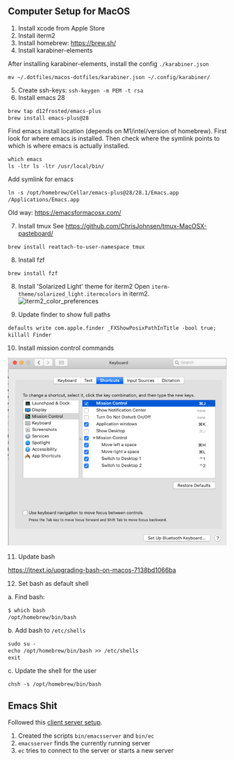 ## Computer Setup for MacOS

1. Install xcode from Apple Store
2. Install iterm2
3. Install homebrew: https://brew.sh/
4. Install karabiner-elements

After installing karabiner-elements, install the config `./karabiner.json`
```
mv ~/.dotfiles/macos-dotfiles/karabiner.json ~/.config/karabiner/
```

5. Create ssh-keys: `ssh-keygen -m PEM -t rsa`
6. Install emacs 28
```
brew tap d12frosted/emacs-plus
brew install emacs-plus@28
```
Find emacs install location (depends on M1/intel/version of homebrew). 
First look for where emacs is installed. 
Then check where the symlink points to which is where emacs is actually installed.
```
which emacs
ls -ltr ls -ltr /usr/local/bin/
```

Add symlink for emacs
```
ln -s /opt/homebrew/Cellar/emacs-plus@28/28.1/Emacs.app /Applications/Emacs.app
```
Old way: https://emacsformacosx.com/

7. Install tmux
See https://github.com/ChrisJohnsen/tmux-MacOSX-pasteboard/

```
brew install reattach-to-user-namespace tmux
```

8. Install fzf
```
brew install fzf
```

8. Install 'Solarized Light' theme for iterm2
Open `iterm-theme/solarized_light.itermcolors` in iterm2. 
![iterm2_color_preferences](https://user-images.githubusercontent.com/1490056/168616987-d5a7fd88-5f0e-43e3-9164-3eba64e4aeb4.png)

9. Update finder to show full paths
```
defaults write com.apple.finder _FXShowPosixPathInTitle -bool true; killall Finder
```

10. Install mission control commands

![mission_control_config.png](mission_control_config.png)

11. Update bash

https://itnext.io/upgrading-bash-on-macos-7138bd1066ba

12. Set bash as default shell

a. Find bash:
```
$ which bash
/opt/homebrew/bin/bash
```

b. Add bash to `/etc/shells`
```
sudo su -
echo /opt/homebrew/bin/bash >> /etc/shells
exit
```

c. Update the shell for the user
```
chsh -s /opt/homebrew/bin/bash
```

## Emacs Shit
Followed this [client server setup](https://www.hhyu.org/posts/emacs_clientserver/).

1. Created the scripts `bin/emacsserver` and `bin/ec`
2. `emacsserver` finds the currently running server
3. `ec` tries to connect to the server or starts a new server
